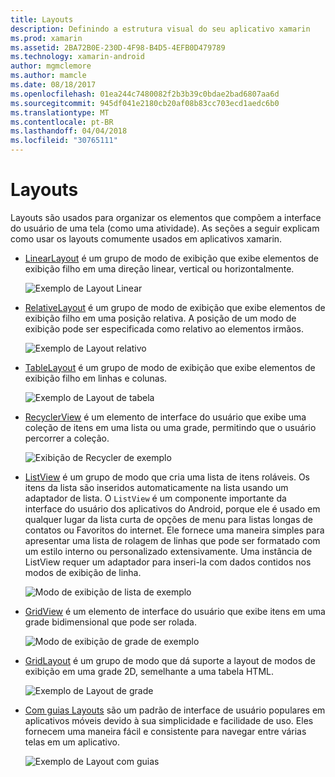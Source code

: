 ```yaml
---
title: Layouts
description: Definindo a estrutura visual do seu aplicativo xamarin
ms.prod: xamarin
ms.assetid: 2BA72B0E-230D-4F98-B4D5-4EFB0D479789
ms.technology: xamarin-android
author: mgmclemore
ms.author: mamcle
ms.date: 08/18/2017
ms.openlocfilehash: 01ea244c7480082f2b3b39c0bdae2bad6807aa6d
ms.sourcegitcommit: 945df041e2180cb20af08b83cc703ecd1aedc6b0
ms.translationtype: MT
ms.contentlocale: pt-BR
ms.lasthandoff: 04/04/2018
ms.locfileid: "30765111"
---
```

# <a name="layouts"></a>Layouts

Layouts são usados para organizar os elementos que compõem a interface do usuário de uma tela (como uma atividade). As seções a seguir explicam como usar os layouts comumente usados em aplicativos xamarin.

-   [LinearLayout](~/android/user-interface/layouts/linear-layout.md) é um grupo de modo de exibição que exibe elementos de exibição filho em uma direção linear, vertical ou horizontalmente.

    ![Exemplo de Layout Linear](images/linear-layout.png)

-   [RelativeLayout](~/android/user-interface/layouts/relative-layout.md) é um grupo de modo de exibição que exibe elementos de exibição filho em uma posição relativa. A posição de um modo de exibição pode ser especificada como relativo ao elementos irmãos.

    ![Exemplo de Layout relativo](images/relative-layout.png)

-   [TableLayout](~/android/user-interface/layouts/table-layout.md) é um grupo de modo de exibição que exibe elementos de exibição filho em linhas e colunas.

    ![Exemplo de Layout de tabela](images/table-layout.png)

-   [RecyclerView](~/android/user-interface/layouts/recycler-view/index.md) é um elemento de interface do usuário que exibe uma coleção de itens em uma lista ou uma grade, permitindo que o usuário percorrer a coleção.

    ![Exibição de Recycler de exemplo](images/recycler-view.png)

-   [ListView](~/android/user-interface/layouts/list-view/index.md) é um grupo de modo que cria uma lista de itens roláveis. Os itens da lista são inseridos automaticamente na lista usando um adaptador de lista. O `ListView` é um componente importante da interface do usuário dos aplicativos do Android, porque ele é usado em qualquer lugar da lista curta de opções de menu para listas longas de contatos ou Favoritos do internet. Ele fornece uma maneira simples para apresentar uma lista de rolagem de linhas que pode ser formatado com um estilo interno ou personalizado extensivamente. Uma instância de ListView requer um adaptador para inseri-la com dados contidos nos modos de exibição de linha.

    ![Modo de exibição de lista de exemplo](images/list-view.png)

-   [GridView](~/android/user-interface/layouts/grid-view.md) é um elemento de interface do usuário que exibe itens em uma grade bidimensional que pode ser rolada.

    ![Modo de exibição de grade de exemplo](images/grid-view.png)

-   [GridLayout](~/android/user-interface/layouts/grid-layout.md) é um grupo de modo que dá suporte a layout de modos de exibição em uma grade 2D, semelhante a uma tabela HTML.

    ![Exemplo de Layout de grade](images/grid-layout.png)

-   [Com guias Layouts](~/android/user-interface/layouts/tab-layout/index.md) são um padrão de interface de usuário populares em aplicativos móveis devido à sua simplicidade e facilidade de uso. Eles fornecem uma maneira fácil e consistente para navegar entre várias telas em um aplicativo.

    ![Exemplo de Layout com guias](images/tabbed-layout.png)
 
